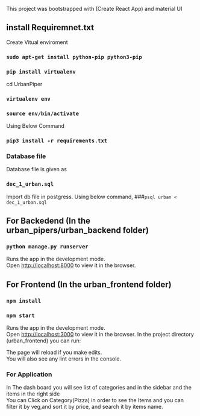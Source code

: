 
This project was bootstrapped with (Create React App) and material UI

## install Requiremnet.txt
Create Vitual enviroment
### `sudo apt-get install python-pip python3-pip`
### `pip install virtualenv`
cd UrbanPiper
### `virtualenv env`
### `source env/bin/activate`
Using Below Command
###  `pip3 install -r requirements.txt`

### Database file
Database file is given as 

### `dec_1_urban.sql`
Import db file in postgress. 
Using below command,
###`psql urban < dec_1_urban.sql`

## For Backedend (In the urban_pipers/urban_backend folder)
### `python manage.py runserver`
Runs the app in the development mode.<br />
Open [http://localhost:8000](http://localhost:3000) to view it in the browser.

## For Frontend (In the urban_frontend folder)
### `npm install`
### `npm start`
Runs the app in the development mode.<br />
Open [http://localhost:3000](http://localhost:3000) to view it in the browser.
In the project directory (urban_frontend) you can run:


The page will reload if you make edits.<br />
You will also see any lint errors in the console.

### For Application
In The dash board you will see list of categories and in the sidebar and the items in the right side<br />
You can Click on Category(Pizza) in order to see the Items and you can filter it by veg,and sort it by price, and search it by items name.
